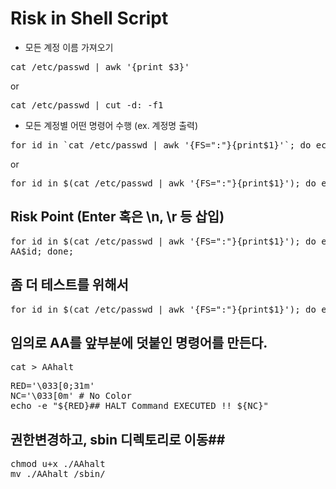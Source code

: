 
# Risk in Shell Script #

- 모든 계정 이름 가져오기
<pre>
cat /etc/passwd | awk '{print $3}'
</pre>
or
<pre>
cat /etc/passwd | cut -d: -f1
</pre>

- 모든 계정별 어떤 명령어 수행 (ex. 계정명 출력)

<pre>
for id in `cat /etc/passwd | awk '{FS=":"}{print$1}'`; do echo $id; done;
</pre>

or
<pre>
for id in $(cat /etc/passwd | awk '{FS=":"}{print$1}'); do echo $id; done;
</pre>


## Risk Point (Enter 혹은 \n, \r 등 삽입) ##
<pre>
for id in $(cat /etc/passwd | awk '{FS=":"}{print$1}'); do echo 
AA$id; done;
</pre>


## 좀 더 테스트를 위해서 ##
<pre>
for id in $(cat /etc/passwd | awk '{FS=":"}{print$1}'); do echo AA$id; done;
</pre>

## 임의로 AA를 앞부분에 덧붙인 명령어를 만든다.
<pre>
cat > AAhalt
</pre>

<pre>
RED='\033[0;31m'
NC='\033[0m' # No Color
echo -e "${RED}## HALT Command EXECUTED !! ${NC}"
</pre>

## 권한변경하고, sbin 디렉토리로 이동##
<pre>
chmod u+x ./AAhalt
mv ./AAhalt /sbin/
</pre>
